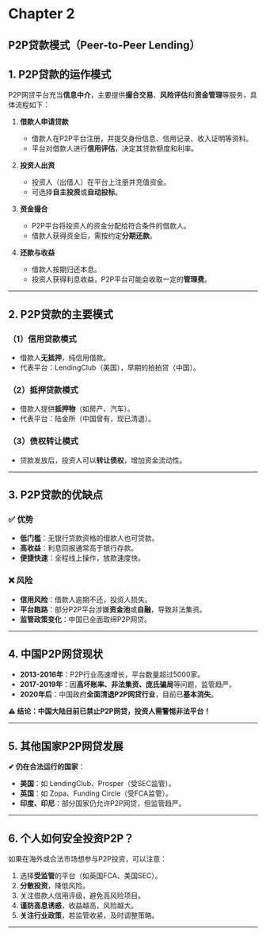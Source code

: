 # Chapter 2

## P2P贷款模式（Peer-to-Peer Lending）

## 1. P2P贷款的运作模式
P2P网贷平台充当**信息中介**，主要提供**撮合交易**、**风险评估**和**资金管理**等服务，具体流程如下：

1. **借款人申请贷款**
   - 借款人在P2P平台注册，并提交身份信息、信用记录、收入证明等资料。
   - 平台对借款人进行**信用评估**，决定其贷款额度和利率。

2. **投资人出资**
   - 投资人（出借人）在平台上注册并充值资金。
   - 可选择**自主投资**或**自动投标**。

3. **资金撮合**
   - P2P平台将投资人的资金分配给符合条件的借款人。
   - 借款人获得资金后，需按约定**分期还款**。

4. **还款与收益**
   - 借款人按期归还本息。
   - 投资人获得利息收益，P2P平台可能会收取一定的**管理费**。

---

## 2. P2P贷款的主要模式
### （1）信用贷款模式
- 借款人**无抵押**，纯信用借款。
- 代表平台：LendingClub（美国），早期的拍拍贷（中国）。

### （2）抵押贷款模式
- 借款人提供**抵押物**（如房产、汽车）。
- 代表平台：陆金所（中国曾有，现已清退）。

### （3）债权转让模式
- 贷款发放后，投资人可以**转让债权**，增加资金流动性。

---

## 3. P2P贷款的优缺点
### ✅ **优势**
- **低门槛**：无银行贷款资格的借款人也可贷款。
- **高收益**：利息回报通常高于银行存款。
- **便捷快速**：全程线上操作，放款速度快。

### ❌ **风险**
- **信用风险**：借款人逾期不还，投资人损失。
- **平台跑路**：部分P2P平台涉嫌**资金池**或**自融**，导致非法集资。
- **监管政策变化**：中国已全面取缔P2P网贷。

---

## 4. 中国P2P网贷现状
- **2013-2016年**：P2P行业高速增长，平台数量超过5000家。
- **2017-2019年**：因**高坏账率、非法集资、庞氏骗局**等问题，监管趋严。
- **2020年后**：中国政府**全面清退P2P网贷行业**，目前已**基本消失**。

**⚠ 结论：中国大陆目前已禁止P2P网贷，投资人需警惕非法平台！**

---

## 5. 其他国家P2P网贷发展
**✔ 仍在合法运行的国家**：
- **美国**：如 LendingClub、Prosper（受SEC监管）。
- **英国**：如 Zopa、Funding Circle（受FCA监管）。
- **印度、印尼**：部分国家仍允许P2P网贷，但监管趋严。

---

## 6. 个人如何安全投资P2P？
如果在海外或合法市场想参与P2P投资，可以注意：
1. 选择**受监管**的平台（如英国FCA、美国SEC）。
2. **分散投资**，降低风险。
3. 关注借款人信用评级，避免高风险项目。
4. **谨防高息诱惑**，收益越高，风险越大。
5. **关注行业政策**，若监管收紧，及时调整策略。

---


